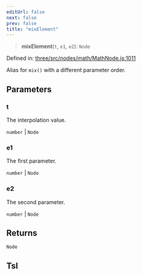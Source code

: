 ```yaml
---
editUrl: false
next: false
prev: false
title: "mixElement"
---
```


> **mixElement**(`t`, `e1`, `e2`): `Node`

Defined in: [three/src/nodes/math/MathNode.js:1011](https://github.com/DefinitelyMaybe/three-i18n/blob/fa57b79433d1c349ffb23a78727299c8d4190136/three/src/nodes/math/MathNode.js#L1011)

Alias for `mix()` with a different parameter order.

## Parameters

### t

The interpolation value.

`number` | `Node`

### e1

The first parameter.

`number` | `Node`

### e2

The second parameter.

`number` | `Node`

## Returns

`Node`

## Tsl
